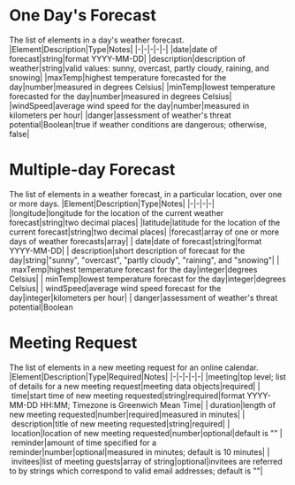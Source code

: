 
# One Day's Forecast
The list of elements in a day's weather forecast.
|Element|Description|Type|Notes|
|-|-|-|-|-|
|date|date of forecast|string|format YYYY-MM-DD|
|description|description of weather|string|valid values: sunny, overcast, partly cloudy, raining, and snowing|
|maxTemp|highest temperature forecasted for the day|number|measured in degrees Celsius|
|minTemp|lowest temperature forecasted for the day|number|measured in degrees Celsius|
|windSpeed|average wind speed for the day|number|measured in kilometers per hour|
|danger|assessment of weather's threat potential|Boolean|true if weather conditions are dangerous; otherwise, false|



# Multiple-day Forecast
The list of elements in a weather forecast, in a particular location, over one or more days.
|Element|Description|Type|Notes|
|-|-|-|-|
|longitude|longitude for the location of the current weather forecast|string|two decimal places|
|latitude|latitude for the location of the current forecast|string|two decimal places|
|forecast|array of one or more days of weather forecasts|array|
|&nbsp;date|date of forecast|string|format YYYY-MM-DD|
|&nbsp;description|short description of forecast for the day|string|"sunny", "overcast", "partly cloudy", "raining", and "snowing"|
|&nbsp;maxTemp|highest temperature forecast for the day|integer|degrees Celsius|
|&nbsp;minTemp|lowest temperature forecast for the day|integer|degrees Celsius|
|&nbsp;windSpeed|average wind speed forecast for the day|integer|kilometers per hour|
|&nbsp;danger|assessment of weather's threat potential|Boolean


# Meeting Request
The list of elements in a new meeting request for an online calendar.
|Element|Description|Type|Required|Notes|
|-|-|-|-|-|
|meeting|top level; list of details for a new meeting request|meeting data objects|required|
|&nbsp;time|start time of new meeting requested|string|required|format YYYY-MM-DD HH:MM; Timezone is Greenwich Mean Time|
|&nbsp;duration|length of new meeting requested|number|required|measured in minutes|
|&nbsp;description|title of new meeting requested|string|required|
|&nbsp;location|location of new meeting requested|number|optional|default is "" 
|&nbsp;reminder|amount of time specified for a reminder|number|optional|measured in minutes; default is 10 minutes|
|&nbsp;invitees|list of meeting guests|array of string|optional|invitees are referred to by strings which correspond to valid email addresses; default is ""|
